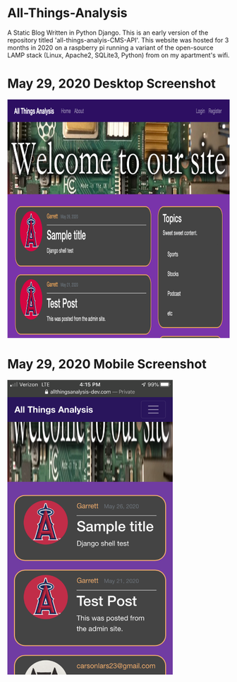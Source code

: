 # All-Things-Analysis
A Static Blog Written in Python Django. This is an early version of the repository titled 'all-things-analyis-CMS-API'. This website was hosted for 3 months in 2020 on a raspberry pi running a variant of the open-source LAMP stack (Linux, Apache2, SQLite3, Python) from on my apartment's wifi. 

# May 29, 2020 Desktop Screenshot
<img src="May29 ATA pic.png" alt="Website Screenshot" width="907" height="540">

# May 29, 2020 Mobile Screenshot
<img src="IMG_4462.PNG" alt="Website Screenshot" width="375" height="667">


